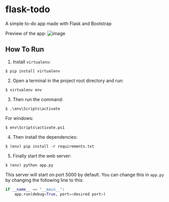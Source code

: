 # flask-todo
A simple to-do app made with Flask and Bootstrap

Preview of the app:
![image](https://user-images.githubusercontent.com/123865026/227876535-10bf7906-30ce-40c2-bcef-007467667bea.png)


## How To Run
1. Install `virtualenv`:
```
$ pip install virtualenv
```

2. Open a terminal in the project root directory and run:
```
$ virtualenv env
```

3. Then run the command:
```
$ .\env\Scripts\activate
```
For windows:
```
$ env\Scripts\activate.ps1
```

4. Then install the dependencies:
```
$ (env) pip install -r requirements.txt
```

5. Finally start the web server:
```
$ (env) python app.py
```

This server will start on port 5000 by default. You can change this in `app.py` by changing the following line to this:

```python
if __name__ == "__main__":
    app.run(debug=True, port=<desired port>)
